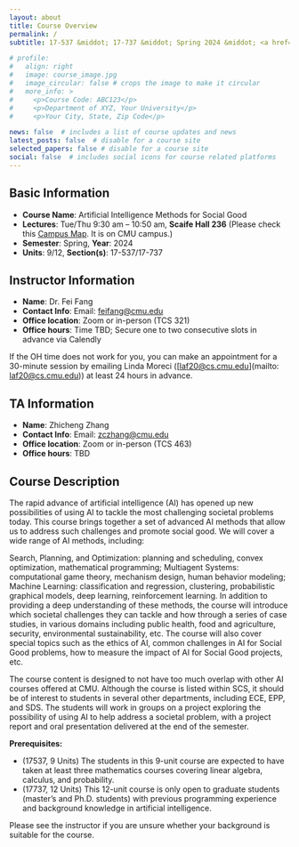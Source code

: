 ```yaml
---
layout: about
title: Course Overview
permalink: /
subtitle: 17-537 &middot; 17-737 &middot; Spring 2024 &middot; <a href=logistics>Logistics</a>

# profile:
#   align: right
#   image: course_image.jpg
#   image_circular: false # crops the image to make it circular
#   more_info: >
#     <p>Course Code: ABC123</p>
#     <p>Department of XYZ, Your University</p>
#     <p>Your City, State, Zip Code</p>

news: false  # includes a list of course updates and news
latest_posts: false  # disable for a course site
selected_papers: false # disable for a course site
social: false  # includes social icons for course related platforms
---
```


## Basic Information

* **Course Name**: Artificial Intelligence Methods for Social Good
* **Lectures**: Tue/Thu 9:30 am – 10:50 am, **Scaife Hall 236** (Please check this [Campus Map](https://www.cmu.edu/assets/pdfs/campus-map-2019-8.5x11.pdf). It is on CMU campus.)
* **Semester**: Spring, **Year**: 2024
* **Units**: 9/12, **Section(s)**: 17-537/17-737

## Instructor Information

* **Name**: Dr. Fei Fang
* **Contact Info**: Email: [feifang@cmu.edu](mailto:feifang.cmu.edu)
* **Office location**: Zoom or in-person (TCS 321)
* **Office hours**: Time TBD; Secure one to two consecutive slots in advance via Calendly

If the OH time does not work for you, you can make an appointment for a 30-minute session by emailing Linda Moreci ([laf20@cs.cmu.edu](mailto: laf20@cs.cmu.edu)) at least 24 hours in advance.

## TA Information

* **Name**: Zhicheng Zhang
* **Contact Info**: Email: [zczhang@cmu.edu](mailto:zczhang@cmu.edu)
* **Office location**: Zoom or in-person (TCS 463)
* **Office hours**: TBD


## Course Description
The rapid advance of artificial intelligence (AI) has opened up new possibilities of using AI to tackle the most challenging societal problems today. This course brings together a set of advanced AI methods that allow us to address such challenges and promote social good. We will cover a wide range of AI methods, including:

Search, Planning, and Optimization: planning and scheduling, convex optimization, mathematical programming;
Multiagent Systems: computational game theory, mechanism design, human behavior modeling;
Machine Learning: classification and regression, clustering, probabilistic graphical models, deep learning, reinforcement learning.
In addition to providing a deep understanding of these methods, the course will introduce which societal challenges they can tackle and how through a series of case studies, in various domains including public health, food and agriculture, security, environmental sustainability, etc. The course will also cover special topics such as the ethics of AI, common challenges in AI for Social Good problems, how to measure the impact of AI for Social Good projects, etc.

The course content is designed to not have too much overlap with other AI courses offered at CMU. Although the course is listed within SCS, it should be of interest to students in several other departments, including ECE, EPP, and SDS. The students will work in groups on a project exploring the possibility of using AI to help address a societal problem, with a project report and oral presentation delivered at the end of the semester.

**Prerequisites:**
* (17537, 9 Units) The students in this 9-unit course are expected to have taken at least three mathematics courses covering linear algebra, calculus, and probability.
* (17737, 12 Units) This 12-unit course is only open to graduate students (master’s and Ph.D. students) with previous programming experience and background knowledge in artificial intelligence.

Please see the instructor if you are unsure whether your background is suitable for the course.
